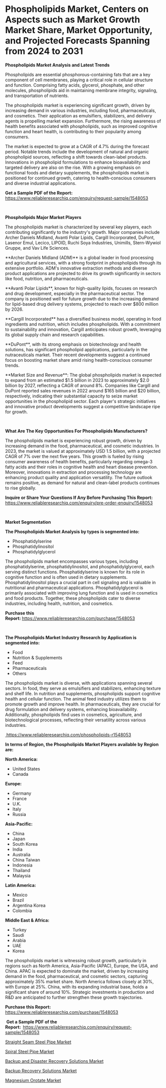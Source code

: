 <p><h1>Phospholipids Market, Centers on Aspects such as Market Growth Market Share, Market Opportunity, and Projected Forecasts Spanning from 2024 to 2031</h1></p><p><strong>Phospholipids Market Analysis and Latest Trends</strong></p>
<p><p>Phospholipids are essential phosphorous-containing fats that are a key component of cell membranes, playing a critical role in cellular structure and function. Comprising fatty acids, glycerol, phosphate, and other molecules, phospholipids aid in maintaining membrane integrity, signaling, and transportation of nutrients. </p><p>The phospholipids market is experiencing significant growth, driven by increasing demand in various industries, including food, pharmaceuticals, and cosmetics. Their application as emulsifiers, stabilizers, and delivery agents is propelling market expansion. Furthermore, the rising awareness of health benefits associated with phospholipids, such as improved cognitive function and heart health, is contributing to their popularity among consumers. </p><p>The market is expected to grow at a CAGR of 4.7% during the forecast period. Notable trends include the development of natural and organic phospholipid sources, reflecting a shift towards clean-label products. Innovations in phospholipid formulations to enhance bioavailability and targeted delivery are also on the rise. With a growing emphasis on functional foods and dietary supplements, the phospholipids market is positioned for continued growth, catering to health-conscious consumers and diverse industrial applications.</p></p>
<p><strong>Get a Sample PDF of the Report:&nbsp;</strong> <a href="https://www.reliableresearchiq.com/enquiry/request-sample/1548053?utm_campaign=1106&utm_medium=2&utm_source=Github&utm_content=ia&utm_term=14112024&utm_id=phospholipids">https://www.reliableresearchiq.com/enquiry/request-sample/1548053</a></p>
<p>&nbsp;</p>
<p><strong>Phospholipids Major Market Players</strong></p>
<p><p>The phospholipids market is characterized by several key players, each contributing significantly to the industry's growth. Major companies include Archer Daniels Midland, Avanti Polar Lipids, Cargill Incorporated, DuPont, Lasenor Emul, Lecico, LIPOID, Ruchi Soya Industries, Unimills, Stern-Wywiol Gruppe, and Vav Life Sciences.</p><p>**Archer Daniels Midland (ADM)** is a global leader in food processing and agricultural services, with a strong footprint in phospholipids through its extensive portfolio. ADM's innovative extraction methods and diverse product applications are projected to drive its growth significantly in sectors like food, nutrition, and pharmaceuticals.</p><p>**Avanti Polar Lipids**, known for high-quality lipids, focuses on research and drug development, especially in the pharmaceutical sector. The company is positioned well for future growth due to the increasing demand for lipid-based drug delivery systems, projected to reach over $800 million by 2026.</p><p>**Cargill Incorporated** has a diversified business model, operating in food ingredients and nutrition, which includes phospholipids. With a commitment to sustainability and innovation, Cargill anticipates robust growth, leveraging its global supply chain and research capabilities.</p><p>**DuPont**, with its strong emphasis on biotechnology and health solutions, has significant phospholipid applications, particularly in the nutraceuticals market. Their recent developments suggest a continued focus on boosting market share amid rising health-conscious consumer trends.</p><p>**Market Size and Revenue**: The global phospholipids market is expected to expand from an estimated $1.5 billion in 2023 to approximately $2.0 billion by 2027, reflecting a CAGR of around 8%. Companies like Cargill and DuPont reported sales revenues in 2022 around $165 billion and $20 billion, respectively, indicating their substantial capacity to seize market opportunities in the phospholipid sector. Each player's strategic initiatives and innovative product developments suggest a competitive landscape ripe for growth.</p></p>
<p>&nbsp;</p>
<p><strong>What Are The Key Opportunities For Phospholipids Manufacturers?</strong></p>
<p><p>The phospholipids market is experiencing robust growth, driven by increasing demand in the food, pharmaceutical, and cosmetic industries. In 2023, the market is valued at approximately USD 1.5 billion, with a projected CAGR of 7% over the next five years. This growth is fueled by rising consumer awareness of health benefits, particularly regarding omega-3 fatty acids and their roles in cognitive health and heart disease prevention. Moreover, innovations in extraction and processing technology are enhancing product quality and application versatility. The future outlook remains positive, as demand for natural and clean-label products continues to rise globally.</p></p>
<p><strong>Inquire or Share Your Questions If Any Before Purchasing This Report:</strong> <a href="https://www.reliableresearchiq.com/enquiry/pre-order-enquiry/1548053?utm_campaign=1106&utm_medium=2&utm_source=Github&utm_content=ia&utm_term=14112024&utm_id=phospholipids">https://www.reliableresearchiq.com/enquiry/pre-order-enquiry/1548053</a></p>
<p>&nbsp;</p>
<p><strong>Market Segmentation</strong></p>
<p><strong>The Phospholipids Market Analysis by types is segmented into:</strong></p>
<p><ul><li>Phosphatidylserine</li><li>Phosphatidylinositol</li><li>Phosphatidylglycerol</li></ul></p>
<p><p>The phospholipids market encompasses various types, including phosphatidylserine, phosphatidylinositol, and phosphatidylglycerol, each serving distinct functions. Phosphatidylserine is known for its role in cognitive function and is often used in dietary supplements. Phosphatidylinositol plays a crucial part in cell signaling and is valuable in nutritional and pharmaceutical applications. Phosphatidylglycerol is primarily associated with improving lung function and is used in cosmetics and food products. Together, these phospholipids cater to diverse industries, including health, nutrition, and cosmetics.</p></p>
<p><strong>Purchase this Report:&nbsp;</strong><a href="https://www.reliableresearchiq.com/purchase/1548053?utm_campaign=1106&utm_medium=2&utm_source=Github&utm_content=ia&utm_term=14112024&utm_id=phospholipids">https://www.reliableresearchiq.com/purchase/1548053</a></p>
<p>&nbsp;</p>
<p><strong>The Phospholipids Market Industry Research by Application is segmented into:</strong></p>
<p><ul><li>Food</li><li>Nutrition & Supplements</li><li>Feed</li><li>Pharmaceuticals</li><li>Others</li></ul></p>
<p><p>The phospholipids market is diverse, with applications spanning several sectors. In food, they serve as emulsifiers and stabilizers, enhancing texture and shelf life. In nutrition and supplements, phospholipids support cognitive health and cellular function. The animal feed industry utilizes them to promote growth and improve health. In pharmaceuticals, they are crucial for drug formulation and delivery systems, enhancing bioavailability. Additionally, phospholipids find uses in cosmetics, agriculture, and biotechnological processes, reflecting their versatility across various industries.</p></p>
<p><a href="https://www.reliableresearchiq.com/phospholipids-r1548053?utm_campaign=1106&utm_medium=2&utm_source=Github&utm_content=ia&utm_term=14112024&utm_id=phospholipids">&nbsp;https://www.reliableresearchiq.com/phospholipids-r1548053</a></p>
<p><strong>In terms of Region, the Phospholipids Market Players available by Region are:</strong></p>
<p>
    <p> <strong> North America: </strong>
        <ul>
            <li>United States</li>
            <li>Canada</li>
        </ul>
        </p> 
    <p> <strong> Europe: </strong>
        <ul>
            <li>Germany</li>
            <li>France</li>
            <li>U.K.</li>
            <li>Italy</li>
            <li>Russia</li>
        </ul>
        </p> 
    <p> <strong> Asia-Pacific: </strong>
        <ul>
            <li>China</li>
            <li>Japan</li>
            <li>South Korea</li>
            <li>India</li>
            <li>Australia</li>
            <li>China Taiwan</li>
            <li>Indonesia</li>
            <li>Thailand</li>
            <li>Malaysia</li>
        </ul>
        </p> 
    <p> <strong> Latin America: </strong>
        <ul>
            <li>Mexico</li>
            <li>Brazil</li>
            <li>Argentina Korea</li>
            <li>Colombia</li>
        </ul>
        </p> 
    <p> <strong> Middle East & Africa: </strong>
        <ul>
            <li>Turkey</li>
            <li>Saudi</li>
            <li>Arabia</li>
            <li>UAE</li>
            <li>Korea</li>
        </ul>
    </p>
    </p>
<p><p>The phospholipids market is witnessing robust growth, particularly in regions such as North America, Asia-Pacific (APAC), Europe, the USA, and China. APAC is expected to dominate the market, driven by increasing demand in the food, pharmaceutical, and cosmetic sectors, capturing approximately 35% market share. North America follows closely at 30%, with Europe at 25%. China, with its expanding industrial base, holds a significant share of around 10%. Strategic investments in production and R&D are anticipated to further strengthen these growth trajectories.</p></p>
<p><strong>Purchase this Report: </strong><a href="https://www.reliableresearchiq.com/purchase/1548053?utm_campaign=1106&utm_medium=2&utm_source=Github&utm_content=ia&utm_term=14112024&utm_id=phospholipids">https://www.reliableresearchiq.com/purchase/1548053</a></p>
<p>&nbsp;<strong>Get a Sample PDF of the Report:&nbsp;&nbsp;</strong><a href="https://www.reliableresearchiq.com/enquiry/request-sample/1548053?utm_campaign=1106&utm_medium=2&utm_source=Github&utm_content=ia&utm_term=14112024&utm_id=phospholipids">https://www.reliableresearchiq.com/enquiry/request-sample/1548053</a></p>
<p><strong></strong></p>
<p><p><a href="https://www.linkedin.com/pulse/straight-seam-steel-pipe-market-size-share-analysis-growth-trends-jz2pf?utm_campaign=1106&utm_medium=2&utm_source=Github&utm_content=ia&utm_term=14112024&utm_id=phospholipids">Straight Seam Steel Pipe Market</a></p><p><a href="https://www.linkedin.com/pulse/spiral-steel-pipe-market-evolution-regional-adaptations-innovation-taukf?utm_campaign=1106&utm_medium=2&utm_source=Github&utm_content=ia&utm_term=14112024&utm_id=phospholipids">Spiral Steel Pipe Market</a></p><p><a href="https://issuu.com/reportprime-2/docs/backup-and-disaster-recovery-soluti_e63699dcc3c5ea?utm_campaign=1106&utm_medium=2&utm_source=Github&utm_content=ia&utm_term=14112024&utm_id=phospholipids">Backup and Disaster Recovery Solutions Market</a></p><p><a href="https://issuu.com/reportprime-2/docs/backup-recovery-solutions-market-si_3e0314c1f28514?utm_campaign=1106&utm_medium=2&utm_source=Github&utm_content=ia&utm_term=14112024&utm_id=phospholipids">Backup Recovery Solutions Market</a></p><p><a href="https://www.linkedin.com/pulse/global-magnesium-orotate-market-product-types-applications-tkcgf?utm_campaign=1106&utm_medium=2&utm_source=Github&utm_content=ia&utm_term=14112024&utm_id=phospholipids">Magnesium Orotate Market</a></p></p>